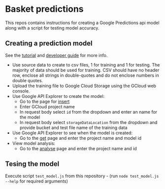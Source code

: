 # Basket predictions
This repos contains instructions for creating a Google Predictions api model along with a script for testing model accuracy.

## Creating a prediction model
See the [tutorial](https://cloud.google.com/prediction/docs/hello_world) and [developer guide](https://cloud.google.com/prediction/docs/hello_world) for more info.

* Use source data to create to csv files, 1 for training and 1 for testing. The majority of data should be used for training.
CSV should have no header row, enclose all strings in double-quotes and do not enclose numbers in double quotes.
* Upload the training file to Google Cloud Storage using the GCloud web console.
* Use Google API Explorer to create the model:
  * Go to the page for [insert](https://developers.google.com/apis-explorer/#p/prediction/v1.6/prediction.trainedmodels.insert)
  * Enter GCloud project name
  * In request body select `id` from the dropdown and enter an name for the model
  * In request body select `storageDataLocation` from the dropdown and provide bucket and test file name of the training data
* Use Google API Explorer to see when the model is created:
  * Go to the [get](https://developers.google.com/apis-explorer/#p/prediction/v1.6/prediction.trainedmodels.get) page and enter the project name and model id
* View model analysis:
  * Go to the [analyse](https://developers.google.com/apis-explorer/#p/prediction/v1.6/prediction.trainedmodels.analyze) page and enter the project name and id

## Tesing the model
Execute script `test_model.js` from this repository - (run `node test_model.js --help` for required arguments)

